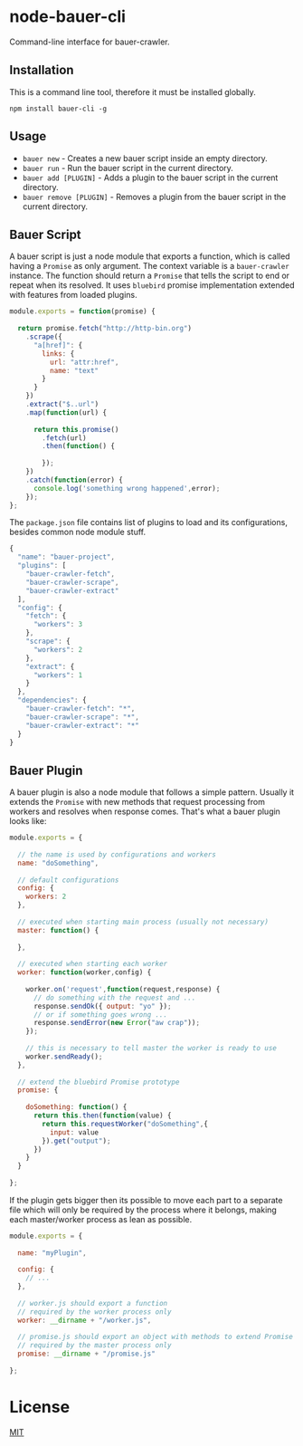 # node-bauer-cli
Command-line interface for bauer-crawler.

## Installation

This is a command line tool, therefore it must be installed globally.

`npm install bauer-cli -g`

## Usage

 * `bauer new` - Creates a new bauer script inside an empty directory.
 * `bauer run` - Run the bauer script in the current directory.
 * `bauer add [PLUGIN]` - Adds a plugin to the bauer script in the current directory.
 * `bauer remove [PLUGIN]` - Removes a plugin from the bauer script in the current directory.

## Bauer Script

A bauer script is just a node module that exports a function, which is called having a `Promise` as only argument. The context variable is a `bauer-crawler` instance. The function should return a `Promise` that tells the script to end or repeat when its resolved. It uses `bluebird` promise implementation extended with features from loaded plugins.

```js
module.exports = function(promise) {
  
  return promise.fetch("http://http-bin.org")
    .scrape({
      "a[href]": {
        links: {
          url: "attr:href",
          name: "text"
        }
      }
    })
    .extract("$..url")
    .map(function(url) {
      
      return this.promise()
        .fetch(url)
        .then(function() {
          
        });
    })
    .catch(function(error) {
      console.log('something wrong happened',error);
    });
};
```

The `package.json` file contains list of plugins to load and its configurations, besides common node module stuff.

```js
{
  "name": "bauer-project",
  "plugins": [
    "bauer-crawler-fetch",
    "bauer-crawler-scrape",
    "bauer-crawler-extract"
  ],
  "config": {
    "fetch": {
      "workers": 3
    },
    "scrape": {
      "workers": 2
    },
    "extract": {
      "workers": 1
    }
  },
  "dependencies": {
    "bauer-crawler-fetch": "*",
    "bauer-crawler-scrape": "*",
    "bauer-crawler-extract": "*"
  }
}
```

## Bauer Plugin

A bauer plugin is also a node module that follows a simple pattern. Usually it extends the `Promise` with new methods that request processing from workers and resolves when response comes. That's what a bauer plugin looks like:

```js
module.exports = {
  
  // the name is used by configurations and workers
  name: "doSomething",
  
  // default configurations
  config: {
    workers: 2
  },
  
  // executed when starting main process (usually not necessary)
  master: function() {
    
  },
  
  // executed when starting each worker
  worker: function(worker,config) {
    
    worker.on('request',function(request,response) {
      // do something with the request and ...
      response.sendOk({ output: "yo" });
      // or if something goes wrong ...
      response.sendError(new Error("aw crap"));
    });
    
    // this is necessary to tell master the worker is ready to use
    worker.sendReady();
  },
  
  // extend the bluebird Promise prototype
  promise: {
    
    doSomething: function() {
      return this.then(function(value) {
        return this.requestWorker("doSomething",{
          input: value
        }).get("output");
      })
    }
  }
  
};
```

If the plugin gets bigger then its possible to move each part to a separate file which will only be required by the process where it belongs, making each master/worker process as lean as possible.

```js
module.exports = {
  
  name: "myPlugin",
  
  config: {
    // ...
  },
  
  // worker.js should export a function
  // required by the worker process only
  worker: __dirname + "/worker.js",
  
  // promise.js should export an object with methods to extend Promise prototype
  // required by the master process only
  promise: __dirname + "/promise.js"
  
};
```

# License
[MIT](./LICENSE)
